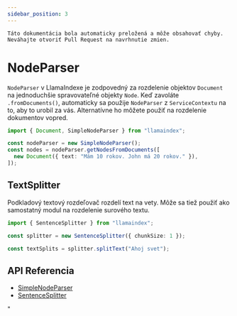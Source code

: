 ```yaml
---
sidebar_position: 3
---
```


`Táto dokumentácia bola automaticky preložená a môže obsahovať chyby. Neváhajte otvoriť Pull Request na navrhnutie zmien.`

# NodeParser

`NodeParser` v LlamaIndexe je zodpovedný za rozdelenie objektov `Document` na jednoduchšie spravovateľné objekty `Node`. Keď zavoláte `.fromDocuments()`, automaticky sa použije `NodeParser` z `ServiceContextu` na to, aby to urobil za vás. Alternatívne ho môžete použiť na rozdelenie dokumentov vopred.

```typescript
import { Document, SimpleNodeParser } from "llamaindex";

const nodeParser = new SimpleNodeParser();
const nodes = nodeParser.getNodesFromDocuments([
  new Document({ text: "Mám 10 rokov. John má 20 rokov." }),
]);
```

## TextSplitter

Podkladový textový rozdeľovač rozdelí text na vety. Môže sa tiež použiť ako samostatný modul na rozdelenie surového textu.

```typescript
import { SentenceSplitter } from "llamaindex";

const splitter = new SentenceSplitter({ chunkSize: 1 });

const textSplits = splitter.splitText("Ahoj svet");
```

## API Referencia

- [SimpleNodeParser](../../api/classes/SimpleNodeParser.md)
- [SentenceSplitter](../../api/classes/SentenceSplitter.md)

"
